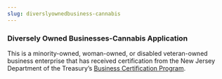 ```yaml
---
slug: diverslyownedbusiness-cannabis
---
```


### Diversely Owned Businesses-Cannabis Application

This is a minority-owned, woman-owned, or disabled veteran-owned business enterprise that has received certification from the New Jersey Department of the Treasury’s [Business Certification Program](https://www.nj.gov/treasury/revenue/business-cert-program.shtml).
